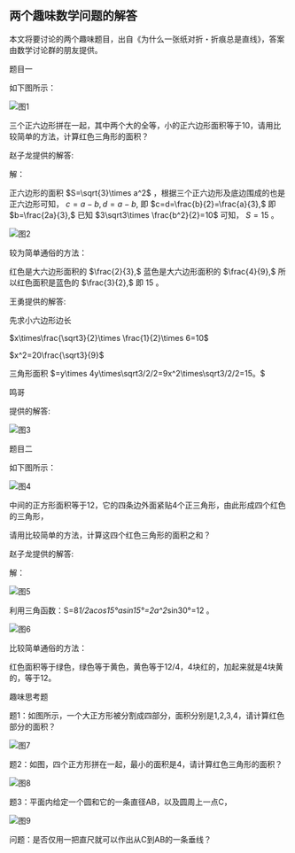 ## 两个趣味数学问题的解答

本文将要讨论的两个趣味题目，出自《为什么一张纸对折・折痕总是直线》，答案由数学讨论群的朋友提供。

题目一

如下图所示：

![图1](/pics/p61-1.png)

三个正六边形拼在一起，其中两个大的全等，小的正六边形面积等于10，请用比较简单的方法，计算红色三角形的面积？

赵子龙提供的解答:

解：

正六边形的面积 $S=\sqrt{3}\times a^2$ ，根据三个正六边形及底边围成的也是正六边形可知， $c=a-b,d=a-b,$ 即 $c=d=\frac{b}{2}=\frac{a}{3},$ 即 $b=\frac{2a}{3},$ 已知 $3\sqrt3\times \frac{b^2}{2}=10$ 可知， $S=15$ 。

![图2](/pics/p61-2.png)

较为简单通俗的方法：

红色是大六边形面积的 $\frac{2}{3},$ 蓝色是大六边形面积的 $\frac{4}{9},$ 所以红色面积是蓝色的 $\frac{3}{2},$ 即 $15$ 。

王勇提供的解答:

先求小六边形边长

$x\times\frac{\sqrt3}{2}\times \frac{1}{2}\times 6=10$

$x^2=20\frac{\sqrt3}{9}$

三角形面积 $=y\times 4y\times\sqrt3/2/2=9x^2\times\sqrt3/2/2=15。$

鸣哥

提供的解答:

![图3](/pics/p61-3.png)

题目二

如下图所示：

![图4](/pics/p61-4.png)

中间的正方形面积等于12，它的四条边外面紧贴4个正三角形，由此形成四个红色的三角形，

请用比较简单的方法，计算这四个红色三角形的面积之和？

赵子龙提供的解答:

解：

![图5](/pics/p61-5.png)

利用三角函数：S=8*1/2*a*cos15°*a*sin15°=2a^2*sin30°=12 。

![图6](/pics/p61-6.png)

比较简单通俗的方法：

红色面积等于绿色，绿色等于黄色，黄色等于12/4，4块红的，加起来就是4块黄的，等于12。

趣味思考题

题1：如图所示，一个大正方形被分割成四部分，面积分别是1,2,3,4，请计算红色部分的面积？

![图7](/pics/p61-7.png)

题2：如图，四个正方形拼在一起，最小的面积是4，请计算红色三角形的面积？

![图8](/pics/p61-8.png)

题3：平面内给定一个圆和它的一条直径AB，以及圆周上一点C，

![图9](/pics/p61-9.png)

问题：是否仅用一把直尺就可以作出从C到AB的一条垂线？



